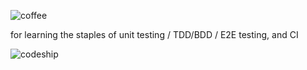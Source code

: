 ![coffee](https://i.cloudup.com/OPTKt5svqO-3000x3000.png)
                                                 
for learning the staples of unit testing / TDD/BDD / E2E testing, and CI

![codeship](https://www.codeship.io/projects/7dd53b10-abb3-0131-bea5-5e5557b9142b/status)